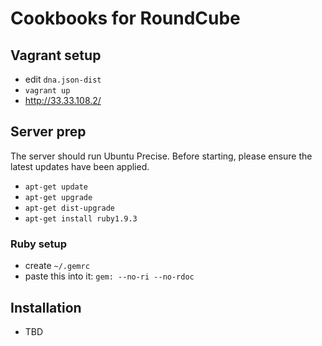 # Cookbooks for RoundCube

## Vagrant setup

 * edit `dna.json-dist`
 * `vagrant up`
 * http://33.33.108.2/

## Server prep

The server should run Ubuntu Precise. Before starting, please ensure the latest updates have been applied.

 * `apt-get update`
 * `apt-get upgrade`
 * `apt-get dist-upgrade`
 * `apt-get install ruby1.9.3`

### Ruby setup

 * create `~/.gemrc`
 * paste this into it: `gem: --no-ri --no-rdoc`

## Installation

 * TBD
